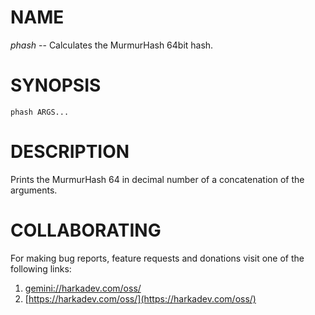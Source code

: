# NAME

*phash* -- Calculates the MurmurHash 64bit hash.

# SYNOPSIS

    phash ARGS...

# DESCRIPTION

Prints the MurmurHash 64 in decimal number of a concatenation of the arguments.

# COLLABORATING

For making bug reports, feature requests and donations visit one of the
following links:

1. [gemini://harkadev.com/oss/](gemini://harkadev.com/oss/)
2. [https://harkadev.com/oss/](https://harkadev.com/oss/)

